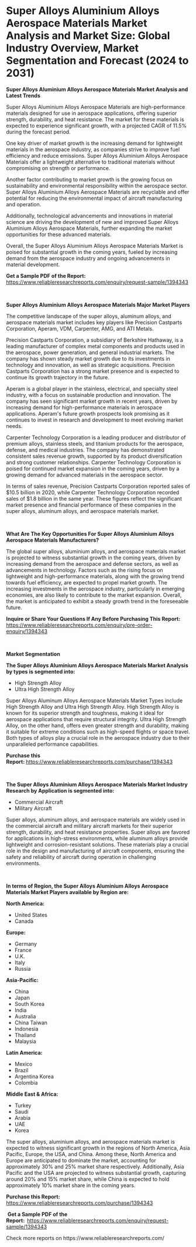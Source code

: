 <p><h1>Super Alloys Aluminium Alloys Aerospace Materials Market Analysis and Market Size: Global Industry Overview, Market Segmentation and Forecast (2024 to 2031)</h1></p><p><strong>Super Alloys Aluminium Alloys Aerospace Materials Market Analysis and Latest Trends</strong></p>
<p><p>Super Alloys Aluminium Alloys Aerospace Materials are high-performance materials designed for use in aerospace applications, offering superior strength, durability, and heat resistance. The market for these materials is expected to experience significant growth, with a projected CAGR of 11.5% during the forecast period.</p><p>One key driver of market growth is the increasing demand for lightweight materials in the aerospace industry, as companies strive to improve fuel efficiency and reduce emissions. Super Alloys Aluminium Alloys Aerospace Materials offer a lightweight alternative to traditional materials without compromising on strength or performance.</p><p>Another factor contributing to market growth is the growing focus on sustainability and environmental responsibility within the aerospace sector. Super Alloys Aluminium Alloys Aerospace Materials are recyclable and offer potential for reducing the environmental impact of aircraft manufacturing and operation.</p><p>Additionally, technological advancements and innovations in material science are driving the development of new and improved Super Alloys Aluminium Alloys Aerospace Materials, further expanding the market opportunities for these advanced materials.</p><p>Overall, the Super Alloys Aluminium Alloys Aerospace Materials Market is poised for substantial growth in the coming years, fueled by increasing demand from the aerospace industry and ongoing advancements in material development.</p></p>
<p><strong>Get a Sample PDF of the Report:&nbsp;</strong> <a href="https://www.reliableresearchreports.com/enquiry/request-sample/1394343">https://www.reliableresearchreports.com/enquiry/request-sample/1394343</a></p>
<p>&nbsp;</p>
<p><strong>Super Alloys Aluminium Alloys Aerospace Materials Major Market Players</strong></p>
<p><p>The competitive landscape of the super alloys, aluminum alloys, and aerospace materials market includes key players like Precision Castparts Corporation, Aperam, VDM, Carpenter, AMG, and ATI Metals. </p><p>Precision Castparts Corporation, a subsidiary of Berkshire Hathaway, is a leading manufacturer of complex metal components and products used in the aerospace, power generation, and general industrial markets. The company has shown steady market growth due to its investments in technology and innovation, as well as strategic acquisitions. Precision Castparts Corporation has a strong market presence and is expected to continue its growth trajectory in the future.</p><p>Aperam is a global player in the stainless, electrical, and specialty steel industry, with a focus on sustainable production and innovation. The company has seen significant market growth in recent years, driven by increasing demand for high-performance materials in aerospace applications. Aperam's future growth prospects look promising as it continues to invest in research and development to meet evolving market needs.</p><p>Carpenter Technology Corporation is a leading producer and distributor of premium alloys, stainless steels, and titanium products for the aerospace, defense, and medical industries. The company has demonstrated consistent sales revenue growth, supported by its product diversification and strong customer relationships. Carpenter Technology Corporation is poised for continued market expansion in the coming years, driven by a growing demand for advanced materials in the aerospace sector.</p><p>In terms of sales revenue, Precision Castparts Corporation reported sales of $10.5 billion in 2020, while Carpenter Technology Corporation recorded sales of $1.8 billion in the same year. These figures reflect the significant market presence and financial performance of these companies in the super alloys, aluminum alloys, and aerospace materials market.</p></p>
<p>&nbsp;</p>
<p><strong>What Are The Key Opportunities For Super Alloys Aluminium Alloys Aerospace Materials Manufacturers?</strong></p>
<p><p>The global super alloys, aluminium alloys, and aerospace materials market is projected to witness substantial growth in the coming years, driven by increasing demand from the aerospace and defense sectors, as well as advancements in technology. Factors such as the rising focus on lightweight and high-performance materials, along with the growing trend towards fuel efficiency, are expected to propel market growth. The increasing investments in the aerospace industry, particularly in emerging economies, are also likely to contribute to the market expansion. Overall, the market is anticipated to exhibit a steady growth trend in the foreseeable future.</p></p>
<p><strong>Inquire or Share Your Questions If Any Before Purchasing This Report:</strong> <a href="https://www.reliableresearchreports.com/enquiry/pre-order-enquiry/1394343">https://www.reliableresearchreports.com/enquiry/pre-order-enquiry/1394343</a></p>
<p>&nbsp;</p>
<p><strong>Market Segmentation</strong></p>
<p><strong>The Super Alloys Aluminium Alloys Aerospace Materials Market Analysis by types is segmented into:</strong></p>
<p><ul><li>High Strength Alloy</li><li>Ultra High Strength Alloy</li></ul></p>
<p><p>Super Alloys Aluminum Alloys Aerospace Materials Market Types include High Strength Alloy and Ultra High Strength Alloy. High Strength Alloy is known for its superior strength and toughness, making it ideal for aerospace applications that require structural integrity. Ultra High Strength Alloy, on the other hand, offers even greater strength and durability, making it suitable for extreme conditions such as high-speed flights or space travel. Both types of alloys play a crucial role in the aerospace industry due to their unparalleled performance capabilities.</p></p>
<p><strong>Purchase this Report:&nbsp;</strong><a href="https://www.reliableresearchreports.com/purchase/1394343">https://www.reliableresearchreports.com/purchase/1394343</a></p>
<p>&nbsp;</p>
<p><strong>The Super Alloys Aluminium Alloys Aerospace Materials Market Industry Research by Application is segmented into:</strong></p>
<p><ul><li>Commercial Aircraft</li><li>Military Aircraft</li></ul></p>
<p><p>Super alloys, aluminum alloys, and aerospace materials are widely used in the commercial aircraft and military aircraft markets for their superior strength, durability, and heat resistance properties. Super alloys are favored for applications in high-stress environments, while aluminum alloys provide lightweight and corrosion-resistant solutions. These materials play a crucial role in the design and manufacturing of aircraft components, ensuring the safety and reliability of aircraft during operation in challenging environments.</p></p>
<p>&nbsp;</p>
<p><strong>In terms of Region, the Super Alloys Aluminium Alloys Aerospace Materials Market Players available by Region are:</strong></p>
<p>
    <p> <strong> North America: </strong>
        <ul>
            <li>United States</li>
            <li>Canada</li>
        </ul>
        </p> 
    <p> <strong> Europe: </strong>
        <ul>
            <li>Germany</li>
            <li>France</li>
            <li>U.K.</li>
            <li>Italy</li>
            <li>Russia</li>
        </ul>
        </p> 
    <p> <strong> Asia-Pacific: </strong>
        <ul>
            <li>China</li>
            <li>Japan</li>
            <li>South Korea</li>
            <li>India</li>
            <li>Australia</li>
            <li>China Taiwan</li>
            <li>Indonesia</li>
            <li>Thailand</li>
            <li>Malaysia</li>
        </ul>
        </p> 
    <p> <strong> Latin America: </strong>
        <ul>
            <li>Mexico</li>
            <li>Brazil</li>
            <li>Argentina Korea</li>
            <li>Colombia</li>
        </ul>
        </p> 
    <p> <strong> Middle East & Africa: </strong>
        <ul>
            <li>Turkey</li>
            <li>Saudi</li>
            <li>Arabia</li>
            <li>UAE</li>
            <li>Korea</li>
        </ul>
    </p>
    </p>
<p><p>The super alloys, aluminium alloys, and aerospace materials market is expected to witness significant growth in the regions of North America, Asia Pacific, Europe, the USA, and China. Among these, North America and Europe are anticipated to dominate the market, accounting for approximately 30% and 25% market share respectively. Additionally, Asia Pacific and the USA are projected to witness substantial growth, capturing around 20% and 15% market share, while China is expected to hold approximately 10% market share in the coming years.</p></p>
<p><strong>Purchase this Report: </strong><a href="https://www.reliableresearchreports.com/purchase/1394343">https://www.reliableresearchreports.com/purchase/1394343</a></p>
<p>&nbsp;<strong>Get a Sample PDF of the Report:&nbsp;&nbsp;</strong><a href="https://www.reliableresearchreports.com/enquiry/request-sample/1394343">https://www.reliableresearchreports.com/enquiry/request-sample/1394343</a></p>
<p><strong></strong></p>
<p>Check more reports on https://www.reliableresearchreports.com/</p>